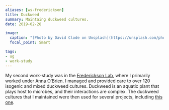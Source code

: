 ```yaml
---
aliases: [ws-frederickson]
title: Duckweed
summary: Maintaing duckweed cultures.
date: 2019-02-28

image:
  caption: "[Photo by David Clode on Unsplash](https://unsplash.com/photos/3udd_NEmgDs)"
  focal_point: Smart

tags:
- ug
- work-study
---
```


My second work-study was in the [Frederickson Lab](http://mutualism.ca/), where I primarily worked under [Anna O’Brien](https://annamobrien.wordpress.com/). I managed and provided care to over 120 isogenic and mixed duckweed cultures. Duckweed is an aquatic plant that plays host to microbes, and their interactions are complex. The duckweed cultures that I maintained were then used for several projects, including [this one](https://www.biorxiv.org/content/10.1101/448951v1.full).
